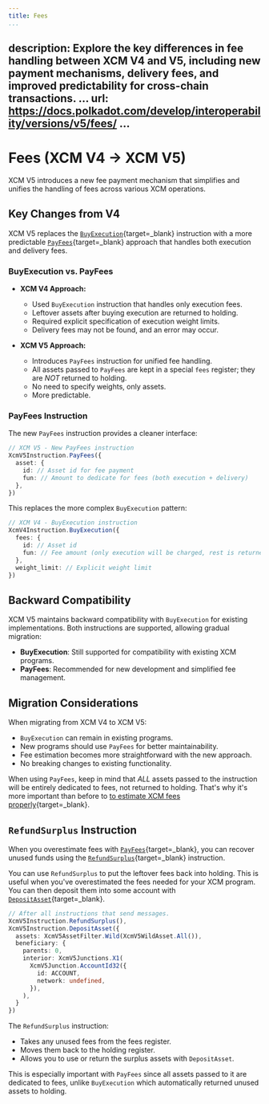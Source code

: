 ```yaml
---
title: Fees
...
```

description: Explore the key differences in fee handling between XCM V4 and V5, including new payment
  mechanisms, delivery fees, and improved predictability for cross-chain transactions.
...
url: https://docs.polkadot.com/develop/interoperability/versions/v5/fees/
...
---

# Fees (XCM V4 → XCM V5)

XCM V5 introduces a new fee payment mechanism that simplifies and unifies the handling of fees across various XCM operations.

## Key Changes from V4

XCM V5 replaces the [`BuyExecution`](https://paritytech.github.io/polkadot-sdk/master/staging_xcm/v5/enum.Instruction.html#variant.BuyExecution){target=\_blank} instruction with a more predictable [`PayFees`](https://paritytech.github.io/polkadot-sdk/master/staging_xcm/v5/enum.Instruction.html#variant.PayFees){target=\_blank} approach that handles both execution and delivery fees.

### BuyExecution vs. PayFees

- **XCM V4 Approach:**

    - Used `BuyExecution` instruction that handles only execution fees.
    - Leftover assets after buying execution are returned to holding.
    - Required explicit specification of execution weight limits.
    - Delivery fees may not be found, and an error may occur.

- **XCM V5 Approach:**

    - Introduces `PayFees` instruction for unified fee handling.
    - All assets passed to `PayFees` are kept in a special `fees` register; they are _NOT_ returned to holding.
    - No need to specify weights, only assets.
    - More predictable.

### PayFees Instruction

The new `PayFees` instruction provides a cleaner interface:

```typescript
// XCM V5 - New PayFees instruction
XcmV5Instruction.PayFees({
  asset: {
    id: // Asset id for fee payment
    fun: // Amount to dedicate for fees (both execution + delivery)
  },
})
```

This replaces the more complex `BuyExecution` pattern:

```typescript
// XCM V4 - BuyExecution instruction
XcmV4Instruction.BuyExecution({
  fees: {
    id: // Asset id
    fun: // Fee amount (only execution will be charged, rest is returned to holding)
  },
  weight_limit: // Explicit weight limit
})
```

## Backward Compatibility

XCM V5 maintains backward compatibility with `BuyExecution` for existing implementations. Both instructions are supported, allowing gradual migration:

- **BuyExecution**: Still supported for compatibility with existing XCM programs.
- **PayFees**: Recommended for new development and simplified fee management.

## Migration Considerations

When migrating from XCM V4 to XCM V5:

- `BuyExecution` can remain in existing programs.
- New programs should use `PayFees` for better maintainability.
- Fee estimation becomes more straightforward with the new approach.
- No breaking changes to existing functionality.

When using `PayFees`, keep in mind that _ALL_ assets passed to the instruction will be entirely dedicated to fees, not returned to holding.
That's why it's more important than before to [to estimate XCM fees properly](/develop/interoperability/xcm-runtime-apis/){target=\_blank}.

## `RefundSurplus` Instruction

When you overestimate fees with [`PayFees`](https://paritytech.github.io/polkadot-sdk/master/staging_xcm/v5/enum.Instruction.html#variant.PayFees){target=\_blank}, you can recover unused funds using the [`RefundSurplus`](https://paritytech.github.io/polkadot-sdk/master/staging_xcm/v5/enum.Instruction.html#variant.RefundSurplus){target=\_blank} instruction.

You can use `RefundSurplus` to put the leftover fees back into holding. This is useful when you've overestimated the fees needed for your XCM program. You can then deposit them into some account with [`DepositAsset`](https://paritytech.github.io/polkadot-sdk/master/staging_xcm/v5/enum.Instruction.html#variant.DepositAsset){target=\_blank}.

```typescript
// After all instructions that send messages.
XcmV5Instruction.RefundSurplus(),
XcmV5Instruction.DepositAsset({
  assets: XcmV5AssetFilter.Wild(XcmV5WildAsset.All()),
  beneficiary: {
    parents: 0,
    interior: XcmV5Junctions.X1(
      XcmV5Junction.AccountId32({
        id: ACCOUNT,
        network: undefined,
      }),
    ),
  }
})
```

The `RefundSurplus` instruction:

- Takes any unused fees from the fees register.
- Moves them back to the holding register.
- Allows you to use or return the surplus assets with `DepositAsset`.

This is especially important with `PayFees` since all assets passed to it are dedicated to fees, unlike `BuyExecution` which automatically returned unused assets to holding.
